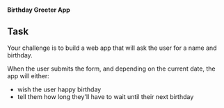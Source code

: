 #### Birthday Greeter App

## Task

Your challenge is to build a web app that will ask the user for a name and birthday.

When the user submits the form, and depending on the current date, the app will either:

* wish the user happy birthday
* tell them how long they'll have to wait until their next birthday
